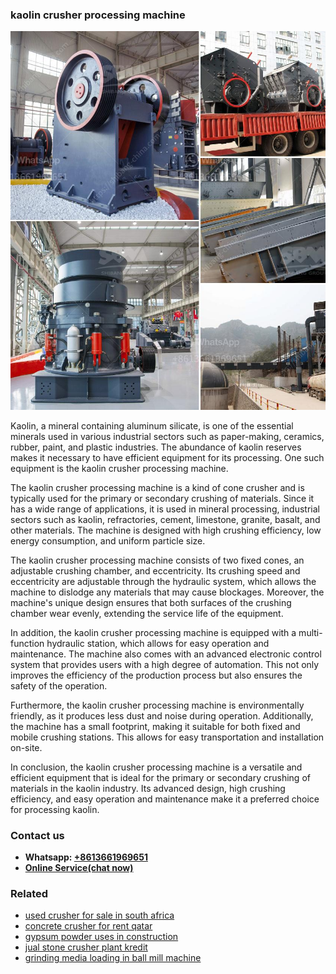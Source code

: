 <h3>kaolin crusher processing machine</h3><img src='1708663293.jpg' alt=''><p>Kaolin, a mineral containing aluminum silicate, is one of the essential minerals used in various industrial sectors such as paper-making, ceramics, rubber, paint, and plastic industries. The abundance of kaolin reserves makes it necessary to have efficient equipment for its processing. One such equipment is the kaolin crusher processing machine.</p><p>The kaolin crusher processing machine is a kind of cone crusher and is typically used for the primary or secondary crushing of materials. Since it has a wide range of applications, it is used in mineral processing, industrial sectors such as kaolin, refractories, cement, limestone, granite, basalt, and other materials. The machine is designed with high crushing efficiency, low energy consumption, and uniform particle size.</p><p>The kaolin crusher processing machine consists of two fixed cones, an adjustable crushing chamber, and eccentricity. Its crushing speed and eccentricity are adjustable through the hydraulic system, which allows the machine to dislodge any materials that may cause blockages. Moreover, the machine's unique design ensures that both surfaces of the crushing chamber wear evenly, extending the service life of the equipment.</p><p>In addition, the kaolin crusher processing machine is equipped with a multi-function hydraulic station, which allows for easy operation and maintenance. The machine also comes with an advanced electronic control system that provides users with a high degree of automation. This not only improves the efficiency of the production process but also ensures the safety of the operation.</p><p>Furthermore, the kaolin crusher processing machine is environmentally friendly, as it produces less dust and noise during operation. Additionally, the machine has a small footprint, making it suitable for both fixed and mobile crushing stations. This allows for easy transportation and installation on-site.</p><p>In conclusion, the kaolin crusher processing machine is a versatile and efficient equipment that is ideal for the primary or secondary crushing of materials in the kaolin industry. Its advanced design, high crushing efficiency, and easy operation and maintenance make it a preferred choice for processing kaolin.</p><h3>Contact us</h3><ul><li><strong>Whatsapp:&nbsp;<a href="https://wa.me/8613661969651">+8613661969651</a></strong></li><li><a href="https://swt.shibang-china.com/?git&amp;zhl&amp;kaolin crusher processing machine"><strong>Online Service(chat now)</strong></a></li></ul><h3>Related</h3><ul><li><a href='used crusher for sale in south africa.md'>used crusher for sale in south africa</a></li><li><a href='concrete crusher for rent qatar.md'>concrete crusher for rent qatar</a></li><li><a href='gypsum powder uses in construction.md'>gypsum powder uses in construction</a></li><li><a href='jual stone crusher plant kredit.md'>jual stone crusher plant kredit</a></li><li><a href='grinding media loading in ball mill machine.md'>grinding media loading in ball mill machine</a></li></ul>